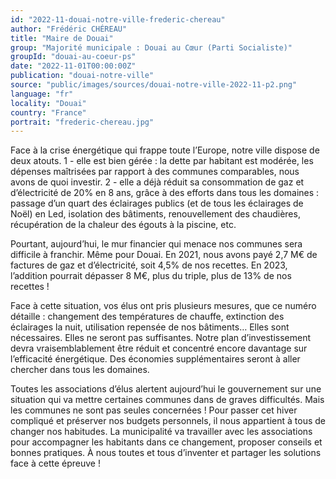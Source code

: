 ```yaml
---
id: "2022-11-douai-notre-ville-frederic-chereau"
author: "Frédéric CHÉREAU"
title: "Maire de Douai"
group: "Majorité municipale : Douai au Cœur (Parti Socialiste)"
groupId: "douai-au-coeur-ps"
date: "2022-11-01T00:00:00Z"
publication: "douai-notre-ville"
source: "public/images/sources/douai-notre-ville-2022-11-p2.png"
language: "fr"
locality: "Douai"
country: "France"
portrait: "frederic-chereau.jpg"
---
```


Face à la crise énergétique qui frappe toute l’Europe, notre ville dispose de deux atouts. 1 - elle est bien gérée : la dette par habitant est modérée, les dépenses maîtrisées par rapport à des communes comparables, nous avons de quoi investir. 2 - elle a déjà réduit sa consommation de gaz et d’électricité de 20% en 8 ans, grâce à des efforts dans tous les domaines : passage d’un quart des éclairages publics (et de tous les éclairages de Noël) en Led, isolation des bâtiments, renouvellement des chaudières, récupération de la chaleur des égouts à la piscine, etc.

Pourtant, aujourd’hui, le mur financier qui menace nos communes sera difficile à franchir. Même pour Douai. En 2021, nous avons payé 2,7 M€ de factures de gaz et d’électricité, soit 4,5% de nos recettes. En 2023, l’addition pourrait dépasser 8 M€, plus du triple, plus de 13% de nos recettes !

Face à cette situation, vos élus ont pris plusieurs mesures, que ce numéro détaille : changement des températures de chauffe, extinction des éclairages la nuit, utilisation repensée de nos bâtiments… Elles sont nécessaires. Elles ne seront pas suffisantes. Notre plan d’investissement devra vraisemblablement être réduit et concentré encore davantage sur l’efficacité énergétique. Des économies supplémentaires seront à aller chercher dans tous les domaines.

Toutes les associations d’élus alertent aujourd’hui le gouvernement sur une situation qui va mettre certaines communes dans de graves difficultés. Mais les communes ne sont pas seules concernées ! Pour passer cet hiver compliqué et préserver nos budgets personnels, il nous appartient à tous de changer nos habitudes. La municipalité va travailler avec les associations pour accompagner les habitants dans ce changement, proposer conseils et bonnes pratiques. À nous toutes et tous d’inventer et partager les solutions face à cette épreuve !

